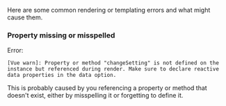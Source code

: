 Here are some common rendering or templating errors and what might cause them.

### Property missing or misspelled
Error:
```
[Vue warn]: Property or method "changeSetting" is not defined on the instance but referenced during render. Make sure to declare reactive data properties in the data option.
```

This is probably caused by you referencing a property or method that doesn't exist, either by misspelling it or forgetting to define it.